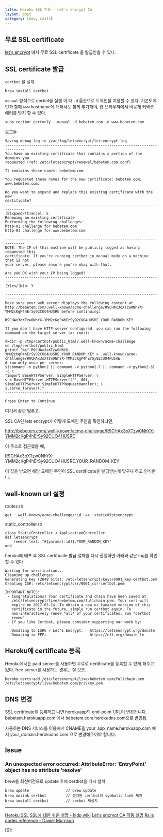 ```yaml
---
title: Heroku SSL 적용 - Let's encrypt CA
layout: post
category: [dev, rails]
--- 
```



## 무료 SSL certificate

[let's encrypt][1] 에서 무료 SSL certificate 을 발급받을 수 있다.


## SSL certificate 발급

`certbot` 을 설치.

    brew install certbot


`manual` 방식으로 cerbot을 실행
이 때 `-d` 옵션으로 도메인을 지정할 수 있다.
기본도메인과 함꼐 `www` hostname에 대해서도 함께 추가해야, 웹 브라우저에서 비공개 커넥션 에러를 방지 할 수 있다. 


    sudo certbot certonly --manual -d bebetem.com -d www.bebetem.com
    


로그들

    Saving debug log to /var/log/letsencrypt/letsencrypt.log
    -------------------------------------------------------------------------------
    You have an existing certificate that contains a portion of the domains you
    requested (ref: /etc/letsencrypt/renewal/bebetem.com.conf)

    It contains these names: bebetem.com

    You requested these names for the new certificate: bebetem.com, www.bebetem.com.

    Do you want to expand and replace this existing certificate with the new
    certificate?
    -------------------------------------------------------------------------------
    (E)xpand/(C)ancel: E
    Renewing an existing certificate
    Performing the following challenges:
    http-01 challenge for bebetem.com
    http-01 challenge for www.bebetem.com

    -------------------------------------------------------------------------------
    NOTE: The IP of this machine will be publicly logged as having requested this
    certificate. If you're running certbot in manual mode on a machine that is not
    your server, please ensure you're okay with that.

    Are you OK with your IP being logged?
    -------------------------------------------------------------------------------
    (Y)es/(N)o: Y

    -------------------------------------------------------------------------------
    Make sure your web server displays the following content at
    http://bebetem.com/.well-known/acme-challenge/R9CHAx3oXTzw0NhYX-YMM2cKgP4hErSy92CUO4HUSRE before continuing:

    R9CHAx3oXTzw0NhYX-YMM2cKgP4hErSy92CUO4HUSRE.YOUR_RANDOM_KEY

    If you don't have HTTP server configured, you can run the following
    command on the target server (as root):

    mkdir -p /tmp/certbot/public_html/.well-known/acme-challenge
    cd /tmp/certbot/public_html
    printf "%s" R9CHAx3oXTzw0NhYX-YMM2cKgP4hErSy92CUO4HUSRE.YOUR_RANDOM_KEY > .well-known/acme-challenge/R9CHAx3oXTzw0NhYX-YMM2cKgP4hErSy92CUO4HUSRE
    # run only once per server:
    $(command -v python2 || command -v python2.7 || command -v python2.6) -c \
    "import BaseHTTPServer, SimpleHTTPServer; \
    s = BaseHTTPServer.HTTPServer(('', 80), SimpleHTTPServer.SimpleHTTPRequestHandler); \
    s.serve_forever()" 
    -------------------------------------------------------------------------------
    Press Enter to Continue


여기서 잠깐 멈추고.

SSL CA인 lets encrypt가 어떻게 도메인 주인을 확인하냐면,

http://bebetem.com/.well-known/acme-challenge/R9CHAx3oXTzw0NhYX-YMM2cKgP4hErSy92CUO4HUSRE

이 주소로 접근했을 때, 

R9CHAx3oXTzw0NhYX-YMM2cKgP4hErSy92CUO4HUSRE.YOUR_RANDOM_KEY

이 값을 받으면 해당 도메인 주인이 SSL certificate을 발급받는게 맞구나 하고 인식한다.


## well-known url 설정

routes.rb

    get '.well-known/acme-challenge/:id' => 'static#letsencrypt' 

static_controller.rb

    class StaticController < ApplicationController
    def letsencrypt
        render text: "#{params[:id]}.YOUR_RANDOM_KEY"
    end


heroku에 배포 후 SSL certificate 발급 절차를 다시 진행하면 아래와 같은 log를 확인할 수 있다

    Waiting for verification...
    Cleaning up challenges
    Generating key (2048 bits): /etc/letsencrypt/keys/0001_key-certbot.pem
    Creating CSR: /etc/letsencrypt/csr/0001_csr-certbot.pem

    IMPORTANT NOTES:
     - Congratulations! Your certificate and chain have been saved at
       /etc/letsencrypt/live/bebetem.com/fullchain.pem. Your cert will
       expire on 2017-05-14. To obtain a new or tweaked version of this
       certificate in the future, simply run certbot again. To
       non-interactively renew *all* of your certificates, run "certbot
       renew"
     - If you like Certbot, please consider supporting our work by:

       Donating to ISRG / Let's Encrypt:   https://letsencrypt.org/donate
       Donating to EFF:                    https://eff.org/donate-le



## Heroku에 certificate 등록


Heroku에서는 paid server를 사용하면 무료로 certificate을 등록할 수 있게 해주고 있다.
free server를 사용하는 경우는 잘 모름.

    heroku certs:add /etc/letsencrypt/live/bebetem.com/fullchain.pem /etc/letsencrypt/live/bebetem.com/privkey.pem


## DNS 변경

SSL certificate을 등록하고 나면 herokuapp의 end-point URL이 변경됩니다.
bebetem.herokuapp.com 에서 bebetem.com.herokudns.com으로 변경됨.

사용하는 DNS 서비스를 이용해서 CNAME을 your_app_name.herokuapp.com 에서 your_domain.herokudns.com 으로 변경해주어야 합니다.


## Issue

### An unexpected error occurred: AttributeError: 'EntryPoint' object has no attribute 'resolve'

brew를 최신버전으로 update 후에 certbot을 다시 설치

    brew update                 // brew update
    brew unlink certbot         // 설치된 certbot의 symbolic link 제거
    brew install certbot        // cerbot 재설치


---


[Heroku SSL][2]
[SSL에 대한 쉬운 설명 - kldp wiki][3]
[Let's encrypt CA 작동 설명][4]
[Rails codes reference - Daniel Morrison][5]

[1]: https://letsencrypt.org/
[2]: https://devcenter.heroku.com/articles/ssl#overview
[3]: https://wiki.kldp.org/HOWTO/html/SSL-Certificates-HOWTO/x70.html
[4]: https://letsencrypt.org/how-it-works/
[5]: https://collectiveidea.com/blog/archives/2016/01/12/lets-encrypt-with-a-rails-app-on-heroku
[6]: 